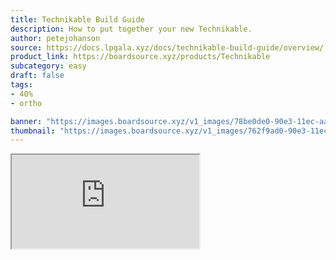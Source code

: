 ```yaml
---
title: Technikable Build Guide
description: How to put together your new Technikable.
author: petejohanson
source: https://docs.lpgala.xyz/docs/technikable-build-guide/overview/
product_link: https://boardsource.xyz/products/Technikable
subcategory: easy
draft: false
tags: 
- 40%
- ortho

banner: "https://images.boardsource.xyz/v1_images/78be0de0-90e3-11ec-aab8-b7b0e1a0a2f7.jpg"
thumbnail: "https://images.boardsource.xyz/v1_images/762f9ad0-90e3-11ec-b0e3-29e55a2a8b37.jpg"
---
```


<iframe src="https://docs.lpgala.xyz/docs/technikable-build-guide/overview/" style={{width:"100%",minHeight:"80vh", height:"100%", border: "none"}} ></iframe>